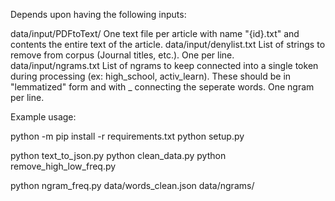 Depends upon having the following inputs:

data/input/PDFtoText/
  One text file per article with name "{id}.txt" and contents the entire text of the article.
data/input/denylist.txt
  List of strings to remove from corpus (Journal titles, etc.). One per line.
data/input/ngrams.txt
  List of ngrams to keep connected into a single token during processing (ex: high_school, activ_learn). These should be in "lemmatized" form and with _ connecting the seperate words. One ngram per line.


Example usage:

python -m pip install -r requirements.txt
python setup.py

python text_to_json.py
python clean_data.py
python remove_high_low_freq.py

python ngram_freq.py data/words_clean.json data/ngrams/
